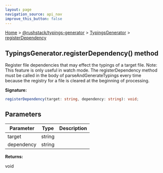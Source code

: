 ```yaml
---
layout: page
navigation_source: api_nav
improve_this_button: false
---
```



[Home](./index.md) &gt; [@rushstack/typings-generator](./typings-generator.md) &gt; [TypingsGenerator](./typings-generator.typingsgenerator.md) &gt; [registerDependency](./typings-generator.typingsgenerator.registerdependency.md)

## TypingsGenerator.registerDependency() method

Register file dependencies that may effect the typings of a target file. Note: This feature is only useful in watch mode. The registerDependency method must be called in the body of parseAndGenerateTypings every time because the registry for a file is cleared at the beginning of processing.

<b>Signature:</b>

```typescript
registerDependency(target: string, dependency: string): void;
```

## Parameters

|  Parameter | Type | Description |
|  --- | --- | --- |
|  target | string |  |
|  dependency | string |  |

<b>Returns:</b>

void

